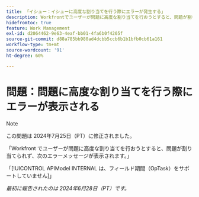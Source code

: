 ```yaml
---
title: 「イシュー：イシューに高度な割り当てを行う際にエラーが発生する」
description: Workfrontでユーザーが問題に高度な割り当てを行おうとすると、問題が割り当てられず、エラーメッセージが表示されます。
hidefromtoc: true
feature: Work Management
exl-id: d2064462-9e63-4eaf-bb01-4fa6b0f4205f
source-git-commit: d88a785bb980ad4dcbb5ccb6b1b1bfb0cb61a161
workflow-type: tm+mt
source-wordcount: '91'
ht-degree: 60%

---
```


# 問題：問題に高度な割り当てを行う際にエラーが表示される

>[!NOTE]
>
>この問題は 2024年7月25日（PT）に修正されました。

「Workfront でユーザーが問題に高度な割り当てを行おうとすると、問題が割り当てられず、次のエラーメッセージが表示されます。」

「[!UICONTROL APIModel INTERNAL は、フィールド期間（OpTask）をサポートしていません]」

_最初に報告されたのは 2024年6月28日（PT）です。_
